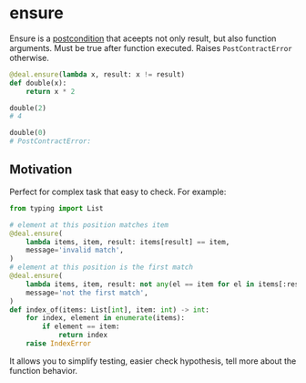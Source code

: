 # ensure

Ensure is a [postcondition](./post) that aceepts not only result, but also function arguments. Must be true after function executed. Raises `PostContractError` otherwise.

```python
@deal.ensure(lambda x, result: x != result)
def double(x):
    return x * 2

double(2)
# 4

double(0)
# PostContractError:
```

## Motivation

Perfect for complex task that easy to check. For example:

```python
from typing import List

# element at this position matches item
@deal.ensure(
    lambda items, item, result: items[result] == item,
    message='invalid match',
)
# element at this position is the first match
@deal.ensure(
    lambda items, item, result: not any(el == item for el in items[:result]),
    message='not the first match',
)
def index_of(items: List[int], item: int) -> int:
    for index, element in enumerate(items):
        if element == item:
            return index
    raise IndexError
```

It allows you to simplify testing, easier check hypothesis, tell more about the function behavior.

